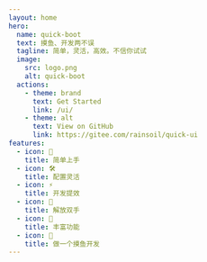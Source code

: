 ```yaml
---
layout: home
hero:
  name: quick-boot
  text: 摸鱼、开发两不误
  tagline: 简单，灵活，高效。不信你试试
  image:
    src: logo.png
    alt: quick-boot
  actions:
    - theme: brand
      text: Get Started
      link: /ui/
    - theme: alt
      text: View on GitHub
      link: https://gitee.com/rainsoil/quick-ui
features:
  - icon: 🌈
    title: 简单上手
  - icon: 🛠️
    title: 配置灵活
  - icon: ⚡️
    title: 开发提效
  - icon: 🙌
    title: 解放双手
  - icon: 🧮
    title: 丰富功能
  - icon: 🤏
    title: 做一个摸鱼开发
---
```


<style>
:root {
  --vp-home-hero-name-color: transparent;
  --vp-home-hero-name-background: -webkit-linear-gradient(120deg, #bd34fe, #41d1ff);
  --vp-home-hero-image-background-image: linear-gradient(-45deg, #bd34fe9e 50%, #47caff96  50%);
  --vp-home-hero-image-filter: blur(84px);
}
</style>
